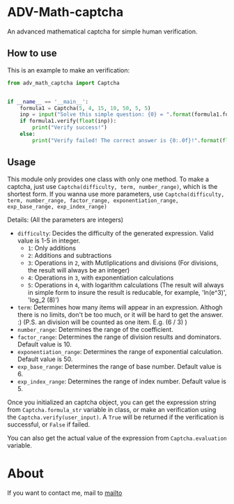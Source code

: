 # ADV-Math-captcha

An advanced mathematical captcha for simple human verification.

## How to use

This is an example to make an verification:
```Python
from adv_math_captcha import Captcha


if __name__ == '__main__':
    formula1 = Captcha(5, 4, 15, 10, 50, 5, 5)
    inp = input("Solve this simple question: {0} = ".format(formula1.formula_str))
    if formula1.verify(float(inp)):
        print("Verify success!")
    else:
        print("Verify failed! The correct answer is {0:.0f}!".format(float(formula1.evaluation)))
```

## Usage

This module only provides one class with only one method. To make a captcha, just use `Captcha(difficulty, term, number_range)`, which is the shortest form. If you wanna use more parameters, use `Captcha(difficulty, term, number_range, factor_range, exponentiation_range, exp_base_range, exp_index_range)`

Details: (All the parameters are integers)
- `difficulty`: Decides the difficulty of the generated expression. Valid value is 1-5 in integer.
  - `1`: Only additions
  - `2`: Additions and subtractions
  - `3`: Operations in `2`, with Mutliplications and divisions (For divisions, the result will always be an integer)
  - `4`: Operations in `3`, with exponentiation calculations
  - `5`: Operations in `4`, with logarithm calculations (The result will always in simple form to insure the result is reducable, for example, 'ln(e^3)', 'log_2 (8)')
- `term`: Determines how many items will appear in an expression. Althogh there is no limits, don't be too much, or it will be hard to get the answer. :) (P.S. an division will be counted as one item. E.g. (6 / 3) )
- `number_range`: Determines the range of the coefficient.
- `factor_range`: Determines the range of division results and dominators. Default value is 10.
- `exponentiation_range`: Determines the range of exponential calculation. Default value is 50.
- `exp_base_range`: Determines the range of base number. Default value is 6.
- `exp_index_range`: Determines the range of index number. Default value is 5.

Once you initialized an captcha object, you can get the expression string from `Captcha.formula_str` variable in class, or make an verification using the `Captcha.verify(user_input)`. A `True` will be returned if the verification is successful, or `False`  if failed.

You can also get the actual value of the expression from `Captcha.evaluation` variable.

# About

If you want to contact me, mail to [mailto](mailto:ostrichb@yandex.com)